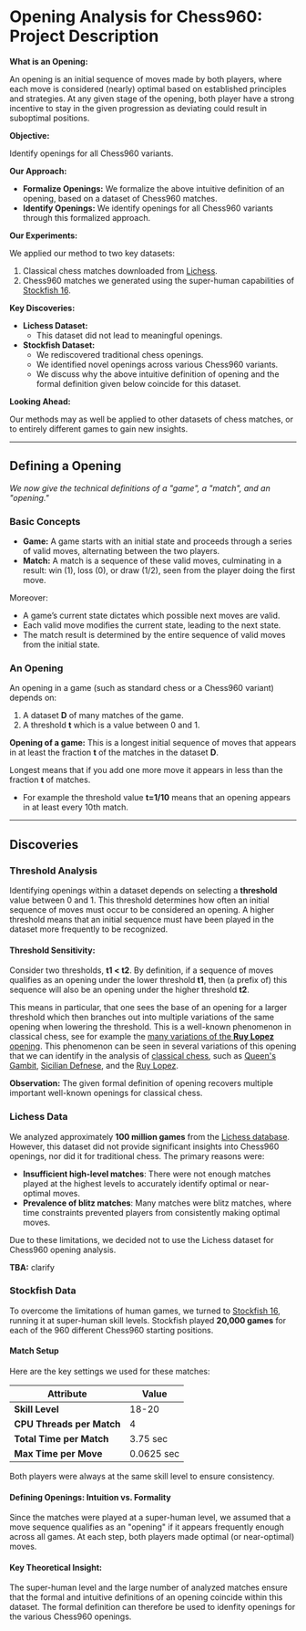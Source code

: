 # Opening Analysis for Chess960: Project Description

**What is an Opening:**

An opening is an initial sequence of moves made by both players, where each move is considered (nearly) optimal based on established principles and strategies.
At any given stage of the opening, both player have a strong incentive to stay in the given progression as deviating could result in suboptimal positions.

**Objective:**

Identify openings for all Chess960 variants.

**Our Approach:**

- **Formalize Openings:** We formalize the above intuitive definition of an opening, based on a dataset of Chess960 matches.
- **Identify Openings:** We identify openings for all Chess960 variants through this formalized approach.

**Our Experiments:**

We applied our method to two key datasets:

1. Classical chess matches downloaded from [Lichess](https://database.lichess.org/).
2. Chess960 matches we generated using the super-human capabilities of [Stockfish 16](https://stockfishchess.org/).

**Key Discoveries:**

- **Lichess Dataset:**
  - This dataset did not lead to meaningful openings.
- **Stockfish Dataset:**
  - We rediscovered traditional chess openings.
  - We identified novel openings across various Chess960 variants.
  - We discuss why the above intuitive definition of opening and the formal definition given below coincide for this dataset.

**Looking Ahead:**

Our methods may as well be applied to other datasets of chess matches, or to entirely different games to gain new insights.

---

## Defining a Opening

_We now give the technical definitions of a "game", a "match", and an "opening."_

### Basic Concepts

- **Game:** A game starts with an initial state and proceeds through a series of valid moves, alternating between the two players.
- **Match:** A match is a sequence of these valid moves, culminating in a result: win (1), loss (0), or draw (1/2), seen from the player doing the first move.

Moreover:
- A game’s current state dictates which possible next moves are valid.
- Each valid move modifies the current state, leading to the next state.
- The match result is determined by the entire sequence of valid moves from the initial state.

### An Opening

An opening in a game (such as standard chess or a Chess960 variant) depends on:
1. A dataset **D** of many matches of the game.
2. A threshold **t** which is a value between 0 and 1.

**Opening of a game:**
This is a longest initial sequence of moves that appears in at least the fraction **t** of the matches in the dataset **D**.

Longest means that if you add one more move it appears in less than the fraction **t** of matches.

* For example the threshold value **t=1/10** means that an opening appears in at least every 10th match.

---

## Discoveries

### Threshold Analysis

Identifying openings within a dataset depends on selecting a **threshold** value between 0 and 1.
This threshold determines how often an initial sequence of moves must occur to be considered an opening.
A higher threshold means that an initial sequence must have been played in the dataset more frequently to be recognized.

#### Threshold Sensitivity:

Consider two thresholds, **t1 < t2**.
By definition, if a sequence of moves qualifies as an opening under the lower threshold **t1**, then (a prefix of) this sequence will also be an opening under the higher threshold **t2**.

This means in particular, that one sees the base of an opening for a larger threshold which then branches out into multiple variations of the same opening when lowering the threshold.
This is a well-known phenomenon in classical chess, see for example the [many variations of the **Ruy Lopez** opening](https://www.chess.com/forum/view/chess-openings/all-ruy-lopez-variations).
This phenomenon can be seen in several variations of this opening that we can identify in the analysis of [classical chess](https://github.com/stumpc5/chess960/blob/main/BoardAnalysis/rnbqkbnr.md), such as [Queen's Gambit](https://www.chess.com/openings/Queens-Gambit), [Sicilian Defnese](https://www.chess.com/openings/Sicilian-Defense), and the [Ruy Lopez](https://www.chess.com/forum/view/chess-openings/all-ruy-lopez-variations).

**Observation:** The given formal definition of opening recovers multiple important well-known openings for classical chess.

### Lichess Data

We analyzed approximately **100 million games** from the [Lichess database](https://database.lichess.org/). However, this dataset did not provide significant insights into Chess960 openings, nor did it for traditional chess. The primary reasons were:

- **Insufficient high-level matches**: There were not enough matches played at the highest levels to accurately identify optimal or near-optimal moves.
- **Prevalence of blitz matches**: Many matches were blitz matches, where time constraints prevented players from consistently making optimal moves.

Due to these limitations, we decided not to use the Lichess dataset for Chess960 opening analysis.

**TBA:** clarify

### Stockfish Data

To overcome the limitations of human games, we turned to [Stockfish 16](https://stockfishchess.org/), running it at super-human skill levels.
Stockfish played **20,000 games** for each of the 960 different Chess960 starting positions.

#### Match Setup

Here are the key settings we used for these matches:

| **Attribute**               | **Value**             |
|-----------------------------|-----------------------|
| **Skill Level**              | 18-20                |
| **CPU Threads per Match**    | 4                    |
| **Total Time per Match**     | 3.75 sec             |
| **Max Time per Move**        | 0.0625 sec           |

Both players were always at the same skill level to ensure consistency.

#### Defining Openings: Intuition vs. Formality

Since the matches were played at a super-human level, we assumed that a move sequence qualifies as an "opening" if it appears frequently enough across all games.
At each step, both players made optimal (or near-optimal) moves.

#### Key Theoretical Insight:

The super-human level and the large number of analyzed matches ensure that the formal and intuitive definitions of an opening coincide within this dataset.
The formal definition can therefore be used to idenfity openings for the various Chess960 openings.
